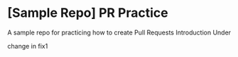 # [Sample Repo] PR Practice
A sample repo for practicing how to create Pull Requests
Introduction 
Under

change in fix1